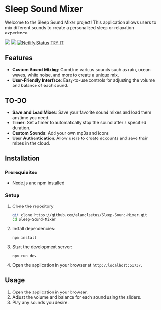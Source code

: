 # Sleep Sound Mixer

Welcome to the Sleep Sound Mixer project! This application allows users to mix different sounds to create a personalized sleep or relaxation experience.

<img src="https://img.shields.io/badge/react%20-%2320232a.svg?&style=for-the-badge&logo=react&logoColor=%2361DAFB"/> <img src="https://img.shields.io/badge/JavaScript-323330?style=for-the-badge&logo=javascript&logoColor=F7DF1E"/>
[![Netlify Status](https://api.netlify.com/api/v1/badges/5c5d1979-98ac-4f61-b0bc-61104e221b6e/deploy-status)](https://app.netlify.com/sites/alan-c-sound-mixer/deploys)
[TRY IT](https://alan-c-sound-mixer.netlify.app/)
## Features

- **Custom Sound Mixing**: Combine various sounds such as rain, ocean waves, white noise, and more to create a unique mix.
- **User-Friendly Interface**: Easy-to-use controls for adjusting the volume and balance of each sound.

## TO-DO
- **Save and Load Mixes**: Save your favorite sound mixes and load them anytime you need.
- **Timer**: Set a timer to automatically stop the sound after a specified duration.
- **Custom Sounds**: Add your own mp3s and icons
- **User Authentication**: Allow users to create accounts and save their mixes in the cloud.

## Installation

### Prerequisites

- Node.js and npm installed

### Setup

1. Clone the repository:
    ```sh
    git clone https://github.com/alancleetus/Sleep-Sound-Mixer.git
    cd Sleep-Sound-Mixer
    ```

2. Install dependencies:
    ```sh
    npm install
    ```

3. Start the development server:
    ```sh
    npm run dev
    ```

4. Open the application in your browser at `http://localhost:5173/`.

## Usage

1. Open the application in your browser.
2. Adjust the volume and balance for each sound using the sliders.
3. Play any sounds you desire.
